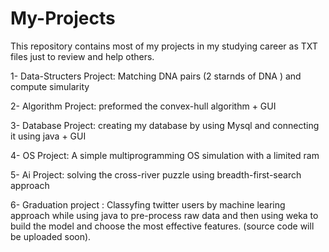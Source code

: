# My-Projects
This repository contains most of my projects in my studying career as TXT files just to review and help others.

1- Data-Structers Project:  Matching DNA pairs (2 starnds of DNA ) and compute simularity 

2- Algorithm Project: preformed the convex-hull algorithm + GUI

3- Database Project: creating my database by using Mysql and connecting it using java + GUI 

4- OS Project: A simple multiprogramming OS simulation with a limited ram

5- Ai Project: solving the cross-river puzzle using breadth-first-search approach

6- Graduation project : Classyfing twitter users by machine learing approach while using java to pre-process raw data 
   and then using weka to build the model and choose the most effective features. (source code will be uploaded soon).
